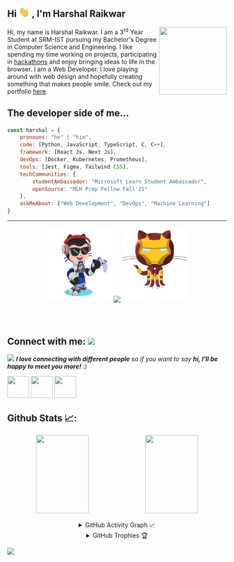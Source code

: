<h2> Hi <img src="https://raw.githubusercontent.com/ABSphreak/ABSphreak/master/gifs/Hi.gif" width="25px"> , I'm Harshal Raikwar</h2>

<img align='right' src='https://octodex.github.com/images/daftpunktocat-thomas.gif' width='155' height='155'>

Hi, my name is Harshal Raikwar. I am a 3<sup>rd</sup> Year Student at SRM-IST pursuing my Bachelor's Degree in Computer Science and Engineering. I like spending my time working on projects, participating in [hackathons](https://devpost.com/Harshal0902) and enjoy bringing ideas to life in the browser. I am a Web Developer. I love playing around with web design and hopefully creating something that makes people smile. Check out my portfolio [here](https://harshal09.vercel.app).


## The developer side of me...  
```javascript
const harshal = {
	pronouns: "he" | "him",
	code: [Python, JavaScript, TypeScript, C, C++],
	framework: [React Js, Next Js],
	devOps: [Docker, Kubernetes, Prometheus],
	tools: [Jest, Figma, Tailwind CSS],
	techCommunities: {
		studentAmbassador: "Microsoft Learn Student Ambassador",
		openSource: "MLH Prep Fellow Fall'21"
	},
	askMeAbout: ["Web Development", "DevOps", "Machine Learning"]
}
```

<hr height='.5' />

<p align="center">
   <img height="170" width="150" src="https://github.com/Harshal0902/Harshal0902/blob/main/gamer.png">
   <img align="center" src="https://github-readme-streak-stats.herokuapp.com?user=Harshal0902&theme=neon-dark"/>
   <img height="170" width="150" src="https://github.com/Harshal0902/Harshal0902/blob/main/IronMan.png">
</p>

## Connect with me: <img src="https://user-images.githubusercontent.com/53649201/99296951-8ef68900-286d-11eb-9bf3-fdb6cf13b585.gif" height="32px" style="padding-top: 50px;">
<img src="https://media.giphy.com/media/LnQjpWaON8nhr21vNW/giphy.gif" width="60"> <em><b>I love connecting with different people</b> so if you want to say <b>hi, I'll be happy to meet you more!</b> :)</em>  

[<img width='50' height='50' src="https://user-images.githubusercontent.com/64153988/134053455-cf3aa416-e192-4d79-a3e6-e229b340dbb1.png"/>](https://www.linkedin.com/in/harshal0902/)
[<img width='50' height='50' src="https://user-images.githubusercontent.com/64153988/134053821-af57cb35-246b-4d37-8418-2dc8664ddc37.png"/>](https://twitter.com/HarshalRaikwar6)
[<img width='50' height='50' src="https://user-images.githubusercontent.com/64153988/134053752-f53f94fc-8cbc-4754-a547-a27694d237e4.png"/>](https://www.instagram.com/harshal_0902/) 
<br />

<h2>Github Stats 📈:</h2>

  <p align="center">
  <img height="180" width="49%" src="https://github-readme-stats.vercel.app/api?username=Harshal0902&&show_icons=true&title_color=ff0066&icon_color=bb2acf&text_color=00ffff&bg_color=00001a" />
  <img height="180" width="49%" src="https://github-readme-stats.vercel.app/api/top-langs/?username=Harshal0902&title_color=ff0066&icon_color=bb2acf&text_color=00ffff&bg_color=00001a&layout=compact&hide=css" />
  </p>

<details align="center">
  <summary>GitHub Activity Graph 📈</summary>
<p align="center">
  <img src="https://activity-graph.herokuapp.com/graph?username=Harshal0902&theme=xcode" />
</p>
</details>

<details align="center">
  <summary>GitHub Trophies 🏆</summary>
<p align="center">
  <a href="https://github.com/ryo-ma/github-profile-trophy" target="_blank">
    <img src="https://github-profile-trophy.vercel.app/?username=Harshal0902&column=4&margin-w=5&margin-h=5&theme=darkhub"/>
  </a>
</p>
</details>

<p><code><img height="20" src="https://komarev.com/ghpvc/?username=Harshal0902&color=blue"></code></p>

<!--   
 funfact: "I love coding+eating+repeating"
- 🔭 I’m currently working on Front End Web Development
- 🌱 I’m currently learning MERN stack
- 😄 Pronouns: He/His
- 🎯 Portfolio site: [Portfolio](https://harshal09.netlify.app/)  
## Tech I'm familiar with...
<img height="80" src="https://skillsite.netlify.app/python.png"/> <img height="80" src="https://skillsite.netlify.app/C++.png"/> <img height="80"  src="https://skillsite.netlify.app/C.png"/> <img height="80" src="https://skillsite.netlify.app/Js.png" /> <img height="90" src="https://skillsite.netlify.app/react.png" />
<br />
-->
